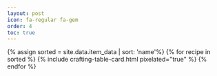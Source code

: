 ```yaml
---
layout: post
icon: fa-regular fa-gem
order: 4
toc: true
---
```


{% assign sorted = site.data.item_data | sort: 'name'%}
{% for recipe in sorted %}
  {% include crafting-table-card.html pixelated="true" %}
{% endfor %}

<!-- buffer for the TOC -->
<div style="height: 800px"></div>



